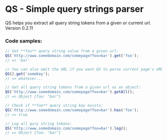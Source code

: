 # QS - Simple query strings parser
QS helps you extract all query string tokens from a given or current url.
Version 0.2.11

### Code samples:
```javascript
// Get **foo** query string value from a given url:
QS('http://www.somedomain.com/somepage?foo=bar').get('foo');
// => 'bar'

// You can also omit the URL if you want QS to parse current page's URL:
QS().get('someKey');
// => whatever...

// Get all query string tokens from a given url as an object:
QS('http://www.somedomain.com/somepage?foo=bar').getAll();
// => Object {foo: "bar"}

// Check if **foo** query string key exists:
QS('http://www.somedomain.com/somepage?foo=bar').has('foo');
// => true

// Log all qury string tokens:
QS('http://www.somedomain.com/somepage?foo=bar').log();
// => Object {foo: "bar"}
```